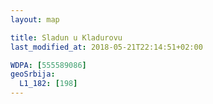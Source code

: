 ```yaml
---
layout: map

title: Sladun u Kladurovu
last_modified_at: 2018-05-21T22:14:51+02:00

WDPA: [555589086]
geoSrbija:
  L1_182: [198]
---
```

